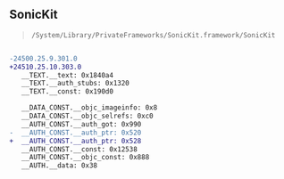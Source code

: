 ## SonicKit

> `/System/Library/PrivateFrameworks/SonicKit.framework/SonicKit`

```diff

-24500.25.9.301.0
+24510.25.10.303.0
   __TEXT.__text: 0x1840a4
   __TEXT.__auth_stubs: 0x1320
   __TEXT.__const: 0x190d0

   __DATA_CONST.__objc_imageinfo: 0x8
   __DATA_CONST.__objc_selrefs: 0xc0
   __AUTH_CONST.__auth_got: 0x990
-  __AUTH_CONST.__auth_ptr: 0x520
+  __AUTH_CONST.__auth_ptr: 0x528
   __AUTH_CONST.__const: 0x12538
   __AUTH_CONST.__objc_const: 0x888
   __AUTH.__data: 0x38

```
